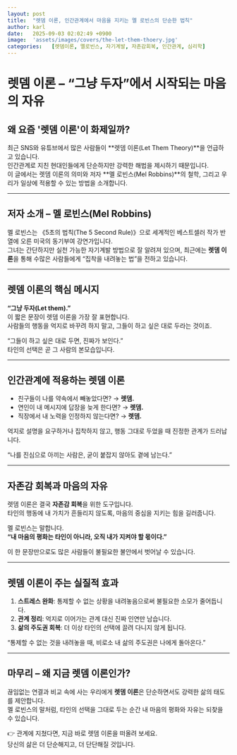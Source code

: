 ```yaml
---
layout: post
title:  "렛뎀 이론, 인간관계에서 마음을 지키는 멜 로빈스의 단순한 법칙"
author: karl
date:   2025-09-03 02:02:49 +0900
image:  'assets/images/covers/the-let-them-thoery.jpg'
categories:   [렛뎀이론, 멜로빈스, 자기계발, 자존감회복, 인간관계, 심리학]
---
```


# 렛뎀 이론 – “그냥 두자”에서 시작되는 마음의 자유

## 왜 요즘 '렛뎀 이론'이 화제일까?  
최근 SNS와 유튜브에서 많은 사람들이 **렛뎀 이론(Let Them Theory)**을 언급하고 있습니다.  
인간관계로 지친 현대인들에게 단순하지만 강력한 해법을 제시하기 때문입니다.  
이 글에서는 렛뎀 이론의 의미와 저자 **멜 로빈스(Mel Robbins)**의 철학, 그리고 우리가 일상에 적용할 수 있는 방법을 소개합니다.  

---

## 저자 소개 – 멜 로빈스(Mel Robbins)  
멜 로빈스는 《5초의 법칙(The 5 Second Rule)》으로 세계적인 베스트셀러 작가 반열에 오른 미국의 동기부여 강연가입니다.  
그녀는 간단하지만 실천 가능한 자기계발 방법으로 잘 알려져 있으며, 최근에는 **렛뎀 이론**을 통해 수많은 사람들에게 “집착을 내려놓는 법”을 전하고 있습니다.  

---

## 렛뎀 이론의 핵심 메시지  
**“그냥 두자(Let them).”**  
이 짧은 문장이 렛뎀 이론을 가장 잘 표현합니다.  
사람들의 행동을 억지로 바꾸려 하지 말고, 그들이 하고 싶은 대로 두라는 것이죠.  

“그들이 하고 싶은 대로 두면, 진짜가 보인다.”  
타인의 선택은 곧 그 사람의 본모습입니다.  

---

## 인간관계에 적용하는 렛뎀 이론  
- 친구들이 나를 약속에서 빼놓았다면? → **렛뎀.**  
- 연인이 내 메시지에 답장을 늦게 한다면? → **렛뎀.**  
- 직장에서 내 노력을 인정하지 않는다면? → **렛뎀.**  

억지로 설명을 요구하거나 집착하지 않고, 행동 그대로 두었을 때 진정한 관계가 드러납니다.  

“나를 진심으로 아끼는 사람은, 굳이 붙잡지 않아도 곁에 남는다.”  

---

## 자존감 회복과 마음의 자유  
렛뎀 이론은 결국 **자존감 회복**을 위한 도구입니다.  
타인의 행동에 내 가치가 흔들리지 않도록, 마음의 중심을 지키는 힘을 길러줍니다.  

멜 로빈스는 말합니다.  
**“내 마음의 평화는 타인이 아니라, 오직 내가 지켜야 할 몫이다.”**  

이 한 문장만으로도 많은 사람들이 불필요한 불안에서 벗어날 수 있습니다.  

---

## 렛뎀 이론이 주는 실질적 효과  
1. **스트레스 완화**: 통제할 수 없는 상황을 내려놓음으로써 불필요한 소모가 줄어듭니다.  
2. **관계 정리**: 억지로 이어가는 관계 대신 진짜 인연만 남습니다.  
3. **삶의 주도권 회복**: 더 이상 타인의 선택에 끌려 다니지 않게 됩니다.  

“통제할 수 없는 것을 내려놓을 때, 비로소 내 삶의 주도권은 나에게 돌아온다.”  

---

## 마무리 – 왜 지금 렛뎀 이론인가?  
끊임없는 연결과 비교 속에 사는 우리에게 **렛뎀 이론**은 단순하면서도 강력한 삶의 태도를 제안합니다.  
멜 로빈스의 말처럼, 타인의 선택을 그대로 두는 순간 내 마음의 평화와 자유는 되찾을 수 있습니다.  

👉 관계에 지쳤다면, 지금 바로 렛뎀 이론을 떠올려 보세요.  
당신의 삶은 더 단순해지고, 더 단단해질 것입니다.  
